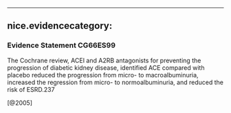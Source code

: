 
---
nice.evidencecategory: 
---

### Evidence Statement CG66ES99
The Cochrane review, ACEI and A2RB antagonists for preventing the progression of diabetic kidney disease, identified ACE compared with placebo reduced the progression from micro- to macroalbuminuria, increased the regression from micro- to normoalbuminuria, and reduced the risk of ESRD.237

[@2005]

